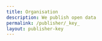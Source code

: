 ```yaml
---
title: Organisation
description: We publish open data
permalink: /publisher/_key_
layout: publisher-key
---
```

